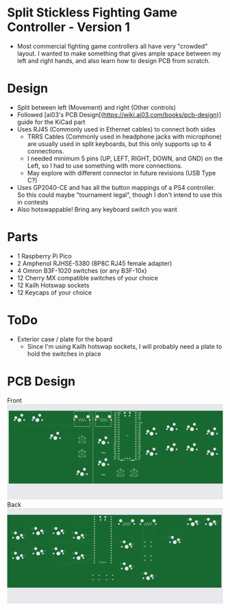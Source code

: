 # Split Stickless Fighting Game Controller - Version 1
- Most commercial fighting game controllers all have very "crowded" layout. I wanted to make something that gives ample space between my left and right hands, and also learn how to design PCB from scratch. 

# Design 
- Split between left (Movement) and right (Other controls)
- Followed [ai03's PCB Design[(https://wiki.ai03.com/books/pcb-design)] guide for the KiCad part
- Uses RJ45 (Commonly used in Ethernet cables) to connect both sides 
    - TRRS Cables (Commonly used in headphone jacks with microphone) are usually used in split keyboards, but this only supports up to 4 connections.
    - I needed minimum 5 pins (UP, LEFT, RIGHT, DOWN, and GND) on the Left, so I had to use something with more connections. 
    - May explore with different connector in future revisions (USB Type C?)
- Uses GP2040-CE and has all the button mappings of a PS4 controller. So this could maybe "tournament legal", though I don't intend to use this in contests
- Also hotswappable! Bring any keyboard switch you want 

# Parts 
- 1 Raspberry Pi Pico
- 2 Amphenol RJHSE-5380 (8P8C RJ45 female adapter)
- 4 Omron B3F-1020 switches (or any B3F-10x)
- 12 Cherry MX compatible switches of your choice 
- 12 Kailh Hotswap sockets
- 12 Keycaps of your choice

# ToDo 
- Exterior case / plate for the board
  - Since I'm using Kailh hotswap sockets, I will probably need a plate to hold the switches in place 


# PCB Design
Front
![front](Images/01.Front.png)
Back
![back](Images/02.Back.png)